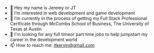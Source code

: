 - 👋 Hey my name is Jeremy or JT
- 👀 I’m interested in web development and game development 
- 🌱 I’m currently in the process of getting my Full Stack Professional Certficate through McCombs School of Business, The University of Texas at Austin 
- 💞️ I'm looking for any full timeor  part time jobs to help jumpstart my career in the development world
- 📫 How to reach me: jtkervin@gmail.com

<!---
JeremyK1830/JeremyK1830 is a ✨ special ✨ repository because its `README.md` (this file) appears on your GitHub profile.
You can click the Preview link to take a look at your changes.
--->
